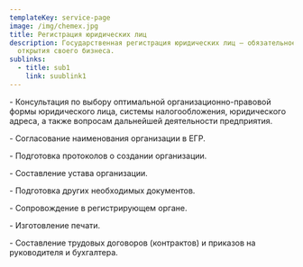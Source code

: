 ```yaml
---
templateKey: service-page
image: /img/chemex.jpg
title: Регистрация юридических лиц
description: Государственная регистрация юридических лиц – обязательное условие
  открытия своего бизнеса.
sublinks:
  - title: sub1
    link: suublink1
---
```

\- Консультация по выбору оптимальной организационно-правовой формы юридического лица, системы налогообложения, юридического адреса, а также вопросам дальнейшей деятельности предприятия.

\- Согласование наименования организации в ЕГР.

\- Подготовка протоколов о создании организации.

\- Составление устава организации.

\- Подготовка других необходимых документов.

\- Сопровождение в регистрирующем органе.

\- Изготовление печати.

\- Составление трудовых договоров (контрактов) и приказов на руководителя и бухгалтера.